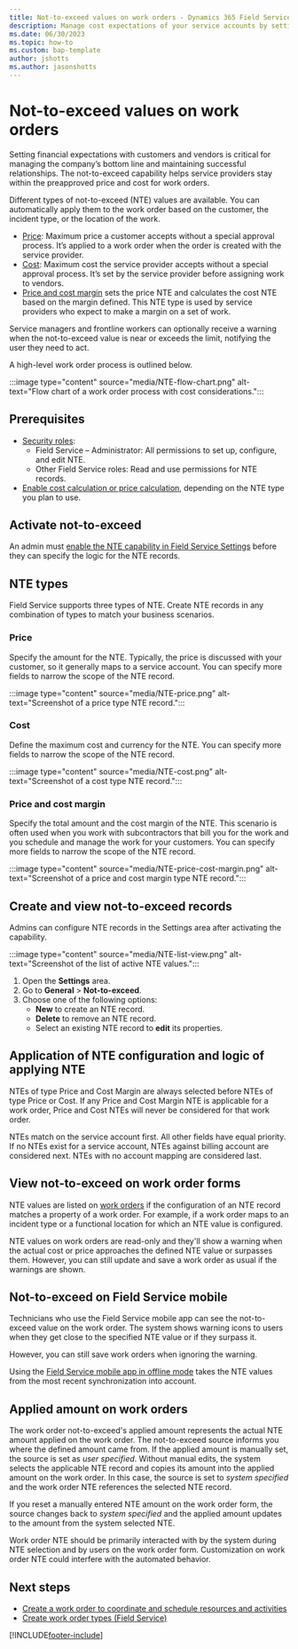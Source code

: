 ```yaml
---
title: Not-to-exceed values on work orders - Dynamics 365 Field Service | MicrosoftDocs"
description: Manage cost expectations of your service accounts by setting up not-to-exceed values on work orders.
ms.date: 06/30/2023
ms.topic: how-to
ms.custom: bap-template
author: jshotts
ms.author: jasonshotts
---
```


# Not-to-exceed values on work orders

Setting financial expectations with customers and vendors is critical for managing the company’s bottom line and maintaining successful relationships. The not-to-exceed capability helps service providers stay within the preapproved price and cost for work orders.

Different types of not-to-exceed (NTE) values are available. You can automatically apply them to the work order based on the customer, the incident type, or the location of the work.

- [Price](#price): Maximum price a customer accepts without a special approval process. It’s applied to a work order when the order is created with the service provider.
- [Cost](#cost): Maximum cost the service provider accepts without a special approval process. It’s set by the service provider before assigning work to vendors.
- [Price and cost margin](#price-and-cost-margin) sets the price NTE and calculates the cost NTE based on the margin defined. This NTE type is used by service providers who expect to make a margin on a set of work.

Service managers and frontline workers can optionally receive a warning when the not-to-exceed value is near or exceeds the limit, notifying the user they need to act.

A high-level work order process is outlined below.

:::image type="content" source="media/NTE-flow-chart.png" alt-text="Flow chart of a work order process with cost considerations.":::

## Prerequisites

- [Security roles](users-licenses-permissions.md):
  - Field Service – Administrator: All permissions to set up, configure, and edit NTE.
  - Other Field Service roles: Read and use permissions for NTE records.
- [Enable cost calculation or price calculation](configure-default-settings.md#work-order--booking-settings), depending on the NTE type you plan to use.

## Activate not-to-exceed

An admin must [enable the NTE capability in Field Service Settings](configure-default-settings.md#work-order--booking-settings) before they can specify the logic for the NTE records.

## NTE types

Field Service supports three types of NTE. Create NTE records in any combination of types to match your business scenarios.

### Price

Specify the amount for the NTE. Typically, the price is discussed with your customer, so it generally maps to a service account. You can specify more fields to narrow the scope of the NTE record.

:::image type="content" source="media/NTE-price.png" alt-text="Screenshot of a price type NTE record.":::

### Cost

Define the maximum cost and currency for the NTE. You can specify more fields to narrow the scope of the NTE record.

:::image type="content" source="media/NTE-cost.png" alt-text="Screenshot of a cost type NTE record.":::

### Price and cost margin

Specify the total amount and the cost margin of the NTE. This scenario is often used when you work with subcontractors that bill you for the work and you schedule and manage the work for your customers. You can specify more fields to narrow the scope of the NTE record.

:::image type="content" source="media/NTE-price-cost-margin.png" alt-text="Screenshot of a price and cost margin type NTE record.":::

## Create and view not-to-exceed records

Admins can configure NTE records in the Settings area after activating the capability.

:::image type="content" source="media/NTE-list-view.png" alt-text="Screenshot of the list of active NTE values.":::

1. Open the **Settings** area.
1. Go to **General** > **Not-to-exceed**.
1. Choose one of the following options:
   - **New** to create an NTE record.
   - **Delete** to remove an NTE record.
   - Select an existing NTE record to **edit** its properties.

## Application of NTE configuration and logic of applying NTE

NTEs of type Price and Cost Margin are always selected before NTEs of type Price or Cost. If any Price and Cost Margin NTE is applicable for a work order, Price and Cost NTEs will never be considered for that work order.

NTEs match on the service account first. All other fields have equal priority. If no NTEs exist for a service account, NTEs against billing account are considered next. NTEs with no account mapping are considered last.

## View not-to-exceed on work order forms

NTE values are listed on [work orders](work-order-experience.md) if the configuration of an NTE record matches a property of a work order. For example, if a work order maps to an incident type or a functional location for which an NTE value is configured.

NTE values on work orders are read-only and they'll show a warning when the actual cost or price approaches the defined NTE value or surpasses them. However, you can still update and save a work order as usual if the warnings are shown.

## Not-to-exceed on Field Service mobile

Technicians who use the Field Service mobile app can see the not-to-exceed value on the work order. The system shows warning icons to users when they get close to the specified NTE value or if they surpass it.

However, you can still save work orders when ignoring the warning.

Using the [Field Service mobile app in offline mode](mobile-power-app-system-offline.md) takes the NTE values from the most recent synchronization into account.

## Applied amount on work orders

The work order not-to-exceed's applied amount represents the actual NTE amount applied on the work order. The not-to-exceed source informs you where the defined amount came from. If the applied amount is manually set, the source is set as *user specified*. Without manual edits, the system selects the applicable NTE record and copies its amount into the applied amount on the work order. In this case, the source is set to *system specified* and the work order NTE references the selected NTE record.

If you reset a manually entered NTE amount on the work order form, the source changes back to *system specified* and the applied amount updates to the amount from the system selected NTE.

Work order NTE should be primarily interacted with by the system during NTE selection and by users on the work order form. Customization on work order NTE could interfere with the automated behavior.

## Next steps

- [Create a work order to coordinate and schedule resources and activities](create-work-order.md)
- [Create work order types (Field Service)](create-work-order-types.md)

[!INCLUDE[footer-include](../includes/footer-banner.md)]
